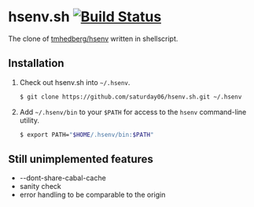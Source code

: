 hsenv.sh [![Build Status](https://travis-ci.org/saturday06/hsenv.sh.png?branch=master)](https://travis-ci.org/saturday06/hsenv.sh)
=============

The clone of [tmhedberg/hsenv](https://github.com/tmhedberg/hsenv) written in shellscript.

## Installation

1. Check out hsenv.sh into `~/.hsenv`.

    ~~~ sh
    $ git clone https://github.com/saturday06/hsenv.sh.git ~/.hsenv
    ~~~

2. Add `~/.hsenv/bin` to your `$PATH` for access to the `hsenv`
   command-line utility.

    ~~~ sh
    $ export PATH="$HOME/.hsenv/bin:$PATH"
    ~~~

## Still unimplemented features

- --dont-share-cabal-cache
- sanity check
- error handling to be comparable to the origin
